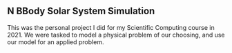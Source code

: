 ## N BBody Solar System Simulation

This was the personal project I did for my Scientific Computing course in 2021. We were tasked to model a physical problem of our choosing, and use our model for an applied problem. 
